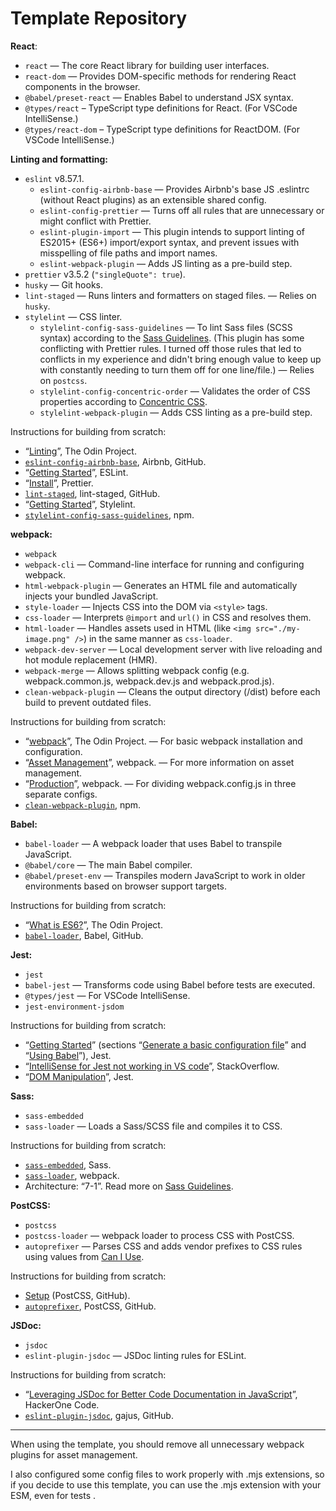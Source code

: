 # Template Repository

**React**:

- `react` — The core React library for building user interfaces.
- `react-dom` — Provides DOM-specific methods for rendering React components in the browser.
- `@babel/preset-react` — Enables Babel to understand JSX syntax.
- `@types/react` – TypeScript type definitions for React. (For VSCode IntelliSense.)
- `@types/react-dom` – TypeScript type definitions for ReactDOM. (For VSCode IntelliSense.)

**Linting and formatting:**

- `eslint` v8.57.1.
  - `eslint-config-airbnb-base` — Provides Airbnb's base JS .eslintrc (without React plugins) as an extensible shared config.
  - `eslint-config-prettier` — Turns off all rules that are unnecessary or might conflict with Prettier.
  - `eslint-plugin-import` — This plugin intends to support linting of ES2015+ (ES6+) import/export syntax, and prevent issues with misspelling of file paths and import names.
  - `eslint-webpack-plugin` — Adds JS linting as a pre-build step.
- `prettier` v3.5.2 (`"singleQuote": true`).
- `husky` — Git hooks.
- `lint-staged` — Runs linters and formatters on staged files. — Relies on `husky`.
- `stylelint` — CSS linter.
  - `stylelint-config-sass-guidelines` — To lint Sass files (SCSS syntax) according to the [Sass Guidelines](https://sass-guidelin.es). (This plugin has some conflicting with Prettier rules. I turned off those rules that led to conflicts in my experience and didn't bring enough value to keep up with constantly needing to turn them off for one line/file.) — Relies on `postcss`.
  - `stylelint-config-concentric-order` — Validates the order of CSS properties according to [Concentric CSS](http://rhodesmill.org/brandon/2011/concentric-css/).
  - `stylelint-webpack-plugin` — Adds CSS linting as a pre-build step.

Instructions for building from scratch:

- “[Linting](https://www.theodinproject.com/lessons/node-path-javascript-linting)”, The Odin Project.
- [`eslint-config-airbnb-base`](https://github.com/airbnb/javascript/tree/master/packages/eslint-config-airbnb-base), Airbnb, GitHub.
- “[Getting Started](https://eslint.org/docs/v8.x/use/getting-started)”, ESLint.
- “[Install](https://prettier.io/docs/install)”, Prettier.
- [`lint-staged`](https://github.com/lint-staged/lint-staged#configuration), lint-staged, GitHub.
- “[Getting Started](https://stylelint.io/user-guide/get-started)”, Stylelint.
- [`stylelint-config-sass-guidelines`](https://www.npmjs.com/package/stylelint-config-sass-guidelines), npm.

**webpack:**

- `webpack`
- `webpack-cli` — Command-line interface for running and configuring webpack.
- `html-webpack-plugin` — Generates an HTML file and automatically injects your bundled JavaScript.
- `style-loader` — Injects CSS into the DOM via `<style>` tags.
- `css-loader` — Interprets `@import` and `url()` in CSS and resolves them.
- `html-loader` — Handles assets used in HTML (like `<img src="./my-image.png" />`) in the same manner as `css-loader`.
- `webpack-dev-server` — Local development server with live reloading and hot module replacement (HMR).
- `webpack-merge` — Allows splitting webpack config (e.g. webpack.common.js, webpack.dev.js and webpack.prod.js).
- `clean-webpack-plugin` — Cleans the output directory (/dist) before each build to prevent outdated files.

Instructions for building from scratch:

- “[webpack](https://www.theodinproject.com/lessons/javascript-webpack)”, The Odin Project. — For basic webpack installation and configuration.
- “[Asset Management](https://webpack.js.org/guides/asset-management/)”, webpack. — For more information on asset management.
- “[Production](https://webpack.js.org/guides/production/)”, webpack. ­— For dividing webpack.config.js in three separate configs.
- [`clean-webpack-plugin`](https://www.npmjs.com/package/clean-webpack-plugin), npm.

**Babel:**

- `babel-loader` — A webpack loader that uses Babel to transpile JavaScript.
- `@babel/core` — The main Babel compiler.
- `@babel/preset-env` — Transpiles modern JavaScript to work in older environments based on browser support targets.

Instructions for building from scratch:

- “[What is ES6?](https://www.theodinproject.com/lessons/node-path-javascript-what-is-es6)”, The Odin Project.
- [`babel-loader`](https://github.com/babel/babel-loader), Babel, GitHub.

**Jest:**

- `jest`
- `babel-jest` — Transforms code using Babel before tests are executed.
- `@types/jest` — For VSCode IntelliSense.
- `jest-environment-jsdom`

Instructions for building from scratch:

- “[Getting Started](https://jestjs.io/docs/getting-started#using-babel)” (sections “[Generate a basic configuration file](https://jestjs.io/docs/getting-started#generate-a-basic-configuration-file)” and “[Using Babel](https://jestjs.io/docs/getting-started#using-babel)”), Jest.
- “[IntelliSense for Jest not working in VS code](https://stackoverflow.com/questions/57874114/IntelliSense-for-jest-not-working-in-vs-code)”, StackOverflow.
- “[DOM Manipulation](https://jestjs.io/docs/tutorial-jquery)”, Jest.

**Sass:**

- `sass-embedded`
- `sass-loader` — Loads a Sass/SCSS file and compiles it to CSS.

Instructions for building from scratch:

- [`sass-embedded`](https://sass-lang.com/install/), Sass.
- [`sass-loader`](https://webpack.js.org/loaders/sass-loader/#root), webpack.
- Architecture: “7-1”. Read more on [Sass Guidelines](https://sass-guidelin.es/#architecture).

**PostCSS:**

- `postcss`
- `postcss-loader` — webpack loader to process CSS with PostCSS.
- `autoprefixer` — Parses CSS and adds vendor prefixes to CSS rules using values from [Can I Use](https://caniuse.com/).

Instructions for building from scratch:

- [Setup](https://github.com/postcss/postcss#usage) (PostCSS, GitHub).
- [`autoprefixer`](https://github.com/postcss/autoprefixer), PostCSS, GitHub.

**JSDoc:**

- `jsdoc`
- `eslint-plugin-jsdoc` — JSDoc linting rules for ESLint.

Instructions for building from scratch:

- “[Leveraging JSDoc for Better Code Documentation in JavaScript](https://www.pullrequest.com/blog/leveraging-jsdoc-for-better-code-documentation-in-javascript/)”, HackerOne Code.
- [`eslint-plugin-jsdoc`](https://github.com/gajus/eslint-plugin-jsdoc), gajus, GitHub.

---

When using the template, you should remove all unnecessary webpack plugins for asset management.

I also configured some config files to work properly with .mjs extensions, so if you decide to use this template, you can use the .mjs extension with your ESM, even for tests .
